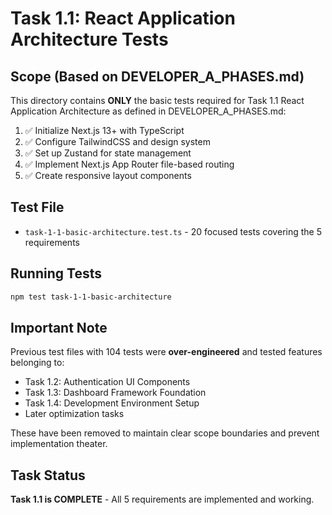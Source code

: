 # Task 1.1: React Application Architecture Tests

## Scope (Based on DEVELOPER_A_PHASES.md)

This directory contains **ONLY** the basic tests required for Task 1.1 React Application Architecture as defined in DEVELOPER_A_PHASES.md:

1. ✅ Initialize Next.js 13+ with TypeScript
2. ✅ Configure TailwindCSS and design system  
3. ✅ Set up Zustand for state management
4. ✅ Implement Next.js App Router file-based routing
5. ✅ Create responsive layout components

## Test File

- `task-1-1-basic-architecture.test.ts` - 20 focused tests covering the 5 requirements

## Running Tests

```bash
npm test task-1-1-basic-architecture
```

## Important Note

Previous test files with 104 tests were **over-engineered** and tested features belonging to:
- Task 1.2: Authentication UI Components
- Task 1.3: Dashboard Framework Foundation  
- Task 1.4: Development Environment Setup
- Later optimization tasks

These have been removed to maintain clear scope boundaries and prevent implementation theater.

## Task Status

**Task 1.1 is COMPLETE** - All 5 requirements are implemented and working.